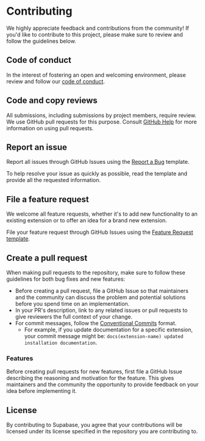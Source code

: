 # Contributing

We highly appreciate feedback and contributions from the community! If you'd like to contribute to this project, please make sure to review and follow the guidelines below.

## Code of conduct

In the interest of fostering an open and welcoming environment, please review and follow our [code of conduct](./CODE_OF_CONDUCT.md).

## Code and copy reviews

All submissions, including submissions by project members, require review. We
use GitHub pull requests for this purpose. Consult
[GitHub Help](https://help.github.com/articles/about-pull-requests/) for more
information on using pull requests.

## Report an issue

Report all issues through GitHub Issues using the [Report a Bug](https://github.com/supabase/supabase/issues/new?template=1.Bug_report.md) template.

To help resolve your issue as quickly as possible, read the template and provide all the requested information.

## File a feature request

We welcome all feature requests, whether it's to add new functionality to an existing extension or to offer an idea for a brand new extension.

File your feature request through GitHub Issues using the [Feature Request template](https://github.com/supabase/supabase/issues/new?template=2.Feature_request.md).

## Create a pull request

When making pull requests to the repository, make sure to follow these guidelines for both bug fixes and new features:

- Before creating a pull request, file a GitHub Issue so that maintainers and the community can discuss the problem and potential solutions before you spend time on an implementation.
- In your PR's description, link to any related issues or pull requests to give reviewers the full context of your change.
- For commit messages, follow the [Conventional Commits](https://www.conventionalcommits.org/en/v1.0.0/) format.
  - For example, if you update documentation for a specific extension, your commit message might be: `docs(extension-name) updated installation documentation`.

### Features

Before creating pull requests for new features, first file a GitHub Issue describing the reasoning and motivation for the feature. This gives maintainers and the community the opportunity to provide feedback on your idea before implementing it.

## License

By contributing to Supabase, you agree that your contributions will be licensed under its license specified in the repository you are contributing to.
